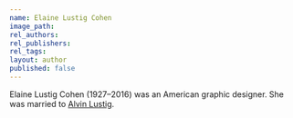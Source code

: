 ```yaml
---
name: Elaine Lustig Cohen
image_path:
rel_authors:
rel_publishers:
rel_tags:
layout: author
published: false
---
```


Elaine Lustig Cohen (1927–2016) was an American graphic designer. She was married to <a class="text cat-link author" href="/authors/Alvin Lustig/">Alvin Lustig</a>.
